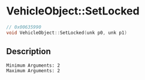 # VehicleObject::SetLocked
```c
// 0x00635990
void VehicleObject::SetLocked(unk p0, unk p1)
```
## Description
```
Minimum Arguments: 2
Maximum Arguments: 2
```
